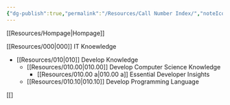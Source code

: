 ```yaml
---
{"dg-publish":true,"permalink":"/Resources/Call Number Index/","noteIcon":"0","created":"2023-12-28T18:54:11.332+09:00","updated":"2024-01-02T01:23:39.319+09:00"}
---
```



[[Resources/Hompage\|Hompage]]

[[Resources/000\|000]] IT Knoewledge
- [[Resources/010\|010]] Develop Knowledge
	- [[Resources/010.00\|010.00]] Develop Computer Science Knowledge
		- [[Resources/010.00 a\|010.00 a]] Essential Developer Insights
	- [[Resources/010.10\|010.10]] Develop Programming Language
	
[[]